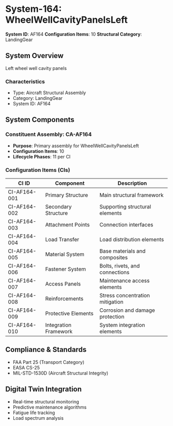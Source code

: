 # System-164: WheelWellCavityPanelsLeft

**System ID**: AF164
**Configuration Items**: 10
**Structural Category**: LandingGear

## System Overview

Left wheel well cavity panels

### Characteristics
- Type: Aircraft Structural Assembly
- Category: LandingGear
- System ID: AF164

## System Components

### Constituent Assembly: CA-AF164
- **Purpose**: Primary assembly for WheelWellCavityPanelsLeft
- **Configuration Items**: 10
- **Lifecycle Phases**: 11 per CI

### Configuration Items (CIs)

| CI ID | Component | Description |
|-------|-----------|-------------|
| CI-AF164-001 | Primary Structure | Main structural framework |
| CI-AF164-002 | Secondary Structure | Supporting structural elements |
| CI-AF164-003 | Attachment Points | Connection interfaces |
| CI-AF164-004 | Load Transfer | Load distribution elements |
| CI-AF164-005 | Material System | Base materials and composites |
| CI-AF164-006 | Fastener System | Bolts, rivets, and connections |
| CI-AF164-007 | Access Panels | Maintenance access elements |
| CI-AF164-008 | Reinforcements | Stress concentration mitigation |
| CI-AF164-009 | Protective Elements | Corrosion and damage protection |
| CI-AF164-010 | Integration Framework | System integration elements |

## Compliance & Standards
- FAA Part 25 (Transport Category)
- EASA CS-25
- MIL-STD-1530D (Aircraft Structural Integrity)

## Digital Twin Integration
- Real-time structural monitoring
- Predictive maintenance algorithms
- Fatigue life tracking
- Load spectrum analysis
